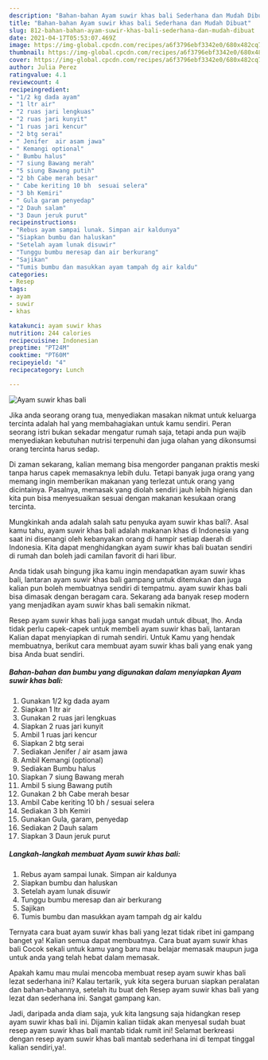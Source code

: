 ```yaml
---
description: "Bahan-bahan Ayam suwir khas bali Sederhana dan Mudah Dibuat"
title: "Bahan-bahan Ayam suwir khas bali Sederhana dan Mudah Dibuat"
slug: 812-bahan-bahan-ayam-suwir-khas-bali-sederhana-dan-mudah-dibuat
date: 2021-04-17T05:53:07.469Z
image: https://img-global.cpcdn.com/recipes/a6f3796ebf3342e0/680x482cq70/ayam-suwir-khas-bali-foto-resep-utama.jpg
thumbnail: https://img-global.cpcdn.com/recipes/a6f3796ebf3342e0/680x482cq70/ayam-suwir-khas-bali-foto-resep-utama.jpg
cover: https://img-global.cpcdn.com/recipes/a6f3796ebf3342e0/680x482cq70/ayam-suwir-khas-bali-foto-resep-utama.jpg
author: Julia Perez
ratingvalue: 4.1
reviewcount: 4
recipeingredient:
- "1/2 kg dada ayam"
- "1 ltr air"
- "2 ruas jari lengkuas"
- "2 ruas jari kunyit"
- "1 ruas jari kencur"
- "2 btg serai"
- " Jenifer  air asam jawa"
- " Kemangi optional"
- " Bumbu halus"
- "7 siung Bawang merah"
- "5 siung Bawang putih"
- "2 bh Cabe merah besar"
- " Cabe keriting 10 bh  sesuai selera"
- "3 bh Kemiri"
- " Gula garam penyedap"
- "2 Dauh salam"
- "3 Daun jeruk purut"
recipeinstructions:
- "Rebus ayam sampai lunak. Simpan air kaldunya"
- "Siapkan bumbu dan haluskan"
- "Setelah ayam lunak disuwir"
- "Tunggu bumbu meresap dan air berkurang"
- "Sajikan"
- "Tumis bumbu dan masukkan ayam tampah dg air kaldu"
categories:
- Resep
tags:
- ayam
- suwir
- khas

katakunci: ayam suwir khas 
nutrition: 244 calories
recipecuisine: Indonesian
preptime: "PT24M"
cooktime: "PT60M"
recipeyield: "4"
recipecategory: Lunch

---
```



![Ayam suwir khas bali](https://img-global.cpcdn.com/recipes/a6f3796ebf3342e0/680x482cq70/ayam-suwir-khas-bali-foto-resep-utama.jpg)

Jika anda seorang orang tua, menyediakan masakan nikmat untuk keluarga tercinta adalah hal yang membahagiakan untuk kamu sendiri. Peran seorang istri bukan sekadar mengatur rumah saja, tetapi anda pun wajib menyediakan kebutuhan nutrisi terpenuhi dan juga olahan yang dikonsumsi orang tercinta harus sedap.

Di zaman  sekarang, kalian memang bisa mengorder panganan praktis meski tanpa harus capek memasaknya lebih dulu. Tetapi banyak juga orang yang memang ingin memberikan makanan yang terlezat untuk orang yang dicintainya. Pasalnya, memasak yang diolah sendiri jauh lebih higienis dan kita pun bisa menyesuaikan sesuai dengan makanan kesukaan orang tercinta. 



Mungkinkah anda adalah salah satu penyuka ayam suwir khas bali?. Asal kamu tahu, ayam suwir khas bali adalah makanan khas di Indonesia yang saat ini disenangi oleh kebanyakan orang di hampir setiap daerah di Indonesia. Kita dapat menghidangkan ayam suwir khas bali buatan sendiri di rumah dan boleh jadi camilan favorit di hari libur.

Anda tidak usah bingung jika kamu ingin mendapatkan ayam suwir khas bali, lantaran ayam suwir khas bali gampang untuk ditemukan dan juga kalian pun boleh membuatnya sendiri di tempatmu. ayam suwir khas bali bisa dimasak dengan beragam cara. Sekarang ada banyak resep modern yang menjadikan ayam suwir khas bali semakin nikmat.

Resep ayam suwir khas bali juga sangat mudah untuk dibuat, lho. Anda tidak perlu capek-capek untuk membeli ayam suwir khas bali, lantaran Kalian dapat menyiapkan di rumah sendiri. Untuk Kamu yang hendak membuatnya, berikut cara membuat ayam suwir khas bali yang enak yang bisa Anda buat sendiri.

<!--inarticleads1-->

##### Bahan-bahan dan bumbu yang digunakan dalam menyiapkan Ayam suwir khas bali:

1. Gunakan 1/2 kg dada ayam
1. Siapkan 1 ltr air
1. Gunakan 2 ruas jari lengkuas
1. Siapkan 2 ruas jari kunyit
1. Ambil 1 ruas jari kencur
1. Siapkan 2 btg serai
1. Sediakan  Jenifer / air asam jawa
1. Ambil  Kemangi (optional)
1. Sediakan  Bumbu halus
1. Siapkan 7 siung Bawang merah
1. Ambil 5 siung Bawang putih
1. Gunakan 2 bh Cabe merah besar
1. Ambil  Cabe keriting 10 bh / sesuai selera
1. Sediakan 3 bh Kemiri
1. Gunakan  Gula, garam, penyedap
1. Sediakan 2 Dauh salam
1. Siapkan 3 Daun jeruk purut




<!--inarticleads2-->

##### Langkah-langkah membuat Ayam suwir khas bali:

1. Rebus ayam sampai lunak. Simpan air kaldunya
1. Siapkan bumbu dan haluskan
1. Setelah ayam lunak disuwir
1. Tunggu bumbu meresap dan air berkurang
1. Sajikan
1. Tumis bumbu dan masukkan ayam tampah dg air kaldu




Ternyata cara buat ayam suwir khas bali yang lezat tidak ribet ini gampang banget ya! Kalian semua dapat membuatnya. Cara buat ayam suwir khas bali Cocok sekali untuk kamu yang baru mau belajar memasak maupun juga untuk anda yang telah hebat dalam memasak.

Apakah kamu mau mulai mencoba membuat resep ayam suwir khas bali lezat sederhana ini? Kalau tertarik, yuk kita segera buruan siapkan peralatan dan bahan-bahannya, setelah itu buat deh Resep ayam suwir khas bali yang lezat dan sederhana ini. Sangat gampang kan. 

Jadi, daripada anda diam saja, yuk kita langsung saja hidangkan resep ayam suwir khas bali ini. Dijamin kalian tiidak akan menyesal sudah buat resep ayam suwir khas bali mantab tidak rumit ini! Selamat berkreasi dengan resep ayam suwir khas bali mantab sederhana ini di tempat tinggal kalian sendiri,ya!.

